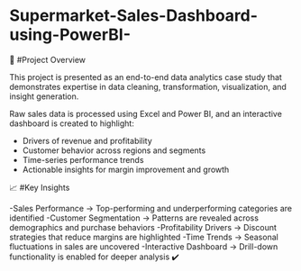 # Supermarket-Sales-Dashboard-using-PowerBI-

🚀 #Project Overview

This project is presented as an end-to-end data analytics case study that demonstrates expertise in data cleaning, transformation, visualization, and insight generation.

Raw sales data is processed using Excel and Power BI, and an interactive dashboard is created to highlight:

- Drivers of revenue and profitability
- Customer behavior across regions and segments
- Time-series performance trends
- Actionable insights for margin improvement and growth

📈 #Key Insights

-Sales Performance → Top-performing and underperforming categories are identified
-Customer Segmentation → Patterns are revealed across demographics and purchase behaviors
-Profitability Drivers → Discount strategies that reduce margins are highlighted
-Time Trends → Seasonal fluctuations in sales are uncovered
-Interactive Dashboard → Drill-down functionality is enabled for deeper analysis
✔️
